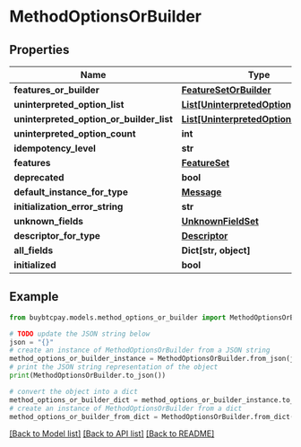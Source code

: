 # MethodOptionsOrBuilder


## Properties

Name | Type | Description | Notes
------------ | ------------- | ------------- | -------------
**features_or_builder** | [**FeatureSetOrBuilder**](FeatureSetOrBuilder.md) |  | [optional] 
**uninterpreted_option_list** | [**List[UninterpretedOption]**](UninterpretedOption.md) |  | [optional] 
**uninterpreted_option_or_builder_list** | [**List[UninterpretedOptionOrBuilder]**](UninterpretedOptionOrBuilder.md) |  | [optional] 
**uninterpreted_option_count** | **int** |  | [optional] 
**idempotency_level** | **str** |  | [optional] 
**features** | [**FeatureSet**](FeatureSet.md) |  | [optional] 
**deprecated** | **bool** |  | [optional] 
**default_instance_for_type** | [**Message**](Message.md) |  | [optional] 
**initialization_error_string** | **str** |  | [optional] 
**unknown_fields** | [**UnknownFieldSet**](UnknownFieldSet.md) |  | [optional] 
**descriptor_for_type** | [**Descriptor**](Descriptor.md) |  | [optional] 
**all_fields** | **Dict[str, object]** |  | [optional] 
**initialized** | **bool** |  | [optional] 

## Example

```python
from buybtcpay.models.method_options_or_builder import MethodOptionsOrBuilder

# TODO update the JSON string below
json = "{}"
# create an instance of MethodOptionsOrBuilder from a JSON string
method_options_or_builder_instance = MethodOptionsOrBuilder.from_json(json)
# print the JSON string representation of the object
print(MethodOptionsOrBuilder.to_json())

# convert the object into a dict
method_options_or_builder_dict = method_options_or_builder_instance.to_dict()
# create an instance of MethodOptionsOrBuilder from a dict
method_options_or_builder_from_dict = MethodOptionsOrBuilder.from_dict(method_options_or_builder_dict)
```
[[Back to Model list]](../README.md#documentation-for-models) [[Back to API list]](../README.md#documentation-for-api-endpoints) [[Back to README]](../README.md)


